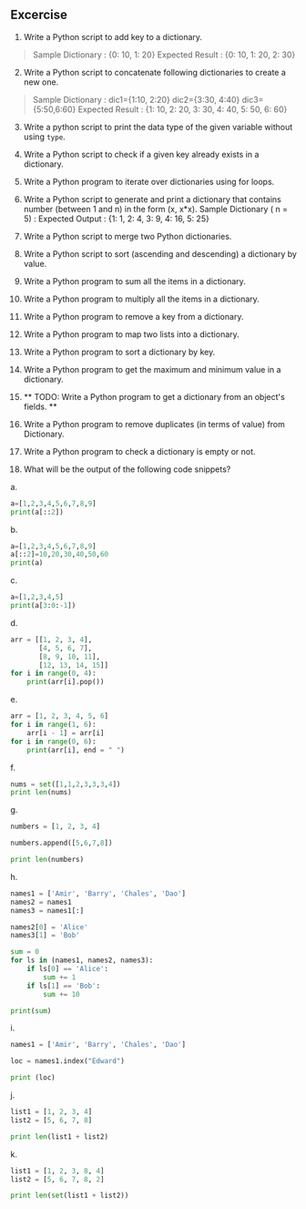 
## Excercise 

1. Write a Python script to add key to a dictionary. 
> Sample Dictionary : {0: 10, 1: 20}
> Expected Result : {0: 10, 1: 20, 2: 30}
2. Write a Python script to concatenate following dictionaries to create a new one. 
> Sample Dictionary :
> dic1={1:10, 2:20}
> dic2={3:30, 4:40}
> dic3={5:50,6:60}
> Expected Result : {1: 10, 2: 20, 3: 30, 4: 40, 5: 50, 6: 60}
3. Write a python script to print the data type of the given variable without using `type`. 
4. Write a Python script to check if a given key already exists in a dictionary. 
5. Write a Python program to iterate over dictionaries using for loops. 
6. Write a Python script to generate and print a dictionary that contains number (between 1 and n) in the form (x, x*x). 
Sample Dictionary ( n = 5) :
Expected Output : {1: 1, 2: 4, 3: 9, 4: 16, 5: 25}

8. Write a Python script to merge two Python dictionaries. 
9. Write a Python script to sort (ascending and descending) a dictionary by value. 
10. Write a Python program to sum all the items in a dictionary. 
11. Write a Python program to multiply all the items in a dictionary. 
12. Write a Python program to remove a key from a dictionary. 
13. Write a Python program to map two lists into a dictionary. 
14. Write a Python program to sort a dictionary by key. 
15. Write a Python program to get the maximum and minimum value in a dictionary. 
16. ** TODO: Write a Python program to get a dictionary from an object's fields. ** 
17. Write a Python program to remove duplicates (in terms of value) from Dictionary. 
18. Write a Python program to check a dictionary is empty or not.
1. What will be the output of the following code snippets?

a. 
```python
a=[1,2,3,4,5,6,7,8,9]
print(a[::2])
```
b. 
```python
a=[1,2,3,4,5,6,7,8,9]
a[::2]=10,20,30,40,50,60
print(a)
```
c.
```python
a=[1,2,3,4,5]
print(a[3:0:-1])
```
d.
```python
arr = [[1, 2, 3, 4],
       [4, 5, 6, 7],
       [8, 9, 10, 11],
       [12, 13, 14, 15]]
for i in range(0, 4):
    print(arr[i].pop())
```
e.
```python
arr = [1, 2, 3, 4, 5, 6]
for i in range(1, 6):
    arr[i - 1] = arr[i]
for i in range(0, 6): 
    print(arr[i], end = " ")
```
f. 
```python
nums = set([1,1,2,3,3,3,4])
print len(nums)
```
g.
```python
numbers = [1, 2, 3, 4]

numbers.append([5,6,7,8])

print len(numbers)
```
h.
```python
names1 = ['Amir', 'Barry', 'Chales', 'Dao']
names2 = names1
names3 = names1[:]

names2[0] = 'Alice'
names3[1] = 'Bob'

sum = 0
for ls in (names1, names2, names3):
    if ls[0] == 'Alice':
        sum += 1
    if ls[1] == 'Bob':
        sum += 10

print(sum)
```

i.
```python
names1 = ['Amir', 'Barry', 'Chales', 'Dao']

loc = names1.index("Edward")

print (loc)
```

j.
```python
list1 = [1, 2, 3, 4]
list2 = [5, 6, 7, 8]

print len(list1 + list2)
```

k.
```python
list1 = [1, 2, 3, 8, 4]
list2 = [5, 6, 7, 8, 2]

print len(set(list1 + list2))
```
